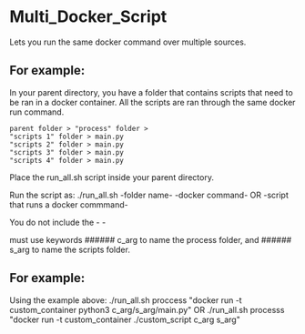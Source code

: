 # Multi_Docker_Script

Lets you run the same docker command over multiple sources.

## For example: 
In your parent directory, you have a folder that contains scripts that need to be ran in a docker container. 
All the scripts are ran through the same docker run command. 
```
parent folder > "process" folder > 
"scripts 1" folder > main.py
"scripts 2" folder > main.py
"scripts 3" folder > main.py
"scripts 4" folder > main.py
```
Place the run_all.sh script inside your parent directory.

Run the script as:
./run_all.sh -folder name- -docker command- OR -script that runs a docker commmand-

You do not include the - - 

<docker command> must use keywords ###### c_arg to name the process folder, and ###### s_arg to name the scripts folder.
 
## For example:
Using the example above:
./run_all.sh proccess "docker run -t custom_container python3 c_arg/s_arg/main.py" 
OR 
./run_all.sh processs "docker run -t custom_container ./custom_script c_arg s_arg" 

